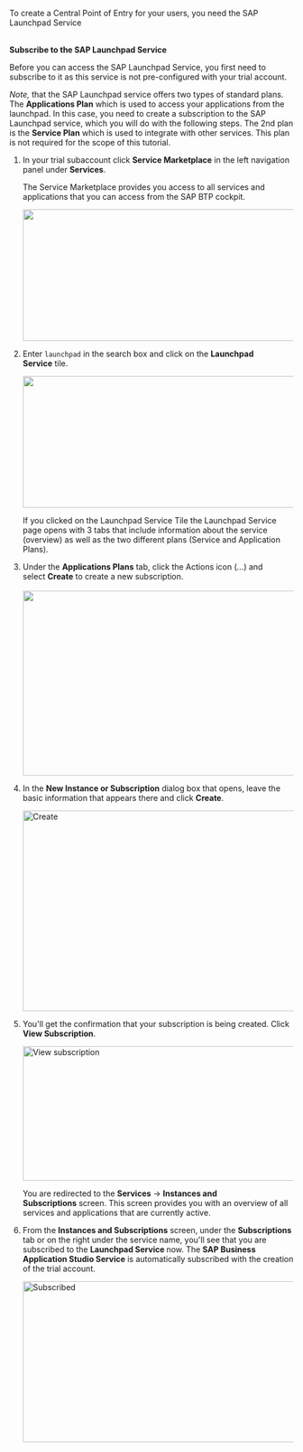 <p ="text-align: left;"><span ="font-family: verdana, geneva, sans-serif; font-size: 10pt;">To create a Central Point of Entry for your users, you need the SAP Launchpad Service<br /><br /></span></p>
<p ="text-align: left;"><strong>Subscribe to the SAP Launchpad Service</strong></p>
<p>Before you can access the SAP Launchpad Service, you first need to subscribe to it as this service is not pre-configured with your trial account.</p>
<p><em>Note,</em> that the SAP Launchpad service offers two types of standard plans. The&nbsp;<strong>Applications Plan</strong> which is used to access your applications from the launchpad. In this case, you need to create a subscription to the SAP Launchpad service, which you will do with the following steps. The 2nd plan is the <strong>Service Plan</strong>&nbsp;which is used to integrate with other services. This plan is not required for the scope of this tutorial.</p>
<ol>
<li>
<p>In your trial subaccount click <strong>Service Marketplace</strong> in the left navigation panel under <strong>Services</strong>.</p>
<p>The Service Marketplace provides you access to all services and applications that you can access from the SAP BTP cockpit.</p>
<p><img src="" width="826" height="233" /></p>
</li>
<li>
<p>Enter&nbsp;<code>launchpad</code> in the search box and click on the <strong>Launchpad Service</strong>&nbsp;tile.</p>
<p><img src="" width="823" height="233" /></p>
<p>If you clicked on the Launchpad Service Tile the Launchpad Service page opens with 3 tabs that include information about the service (overview) as well as the two different plans (Service and Application Plans).</p>
</li>
<li>
<p>Under the&nbsp;<strong>Applications Plans</strong>&nbsp;tab, click the Actions icon (&hellip;) and select&nbsp;<strong>Create</strong>&nbsp;to create a new subscription.<br /><br /><img src="" width="815" height="327" /></p>
</li>
<li>
<p>In the&nbsp;<strong>New Instance or Subscription</strong>&nbsp;dialog box that opens, leave the basic information that appears there and click&nbsp;<strong>Create</strong>.</p>
<p><img src="" alt="Create" width="805" height="355" /></p>
</li>
<li>
<p>You'll get the confirmation that your subscription is being created. Click <strong>View Subscription</strong>.</p>
<p><img src="" alt="View subscription" width="801" height="238" /></p>
<p>You are redirected to the <strong>Services</strong>&nbsp;-&gt;&nbsp;<strong>Instances and Subscriptions</strong>&nbsp;screen. This screen provides you with an overview of all services and applications that are currently active.</p>
</li>
<li>
<p>From the&nbsp;<strong>Instances and Subscriptions</strong>&nbsp;screen, under the&nbsp;<strong>Subscriptions</strong> tab or on the right under the service name, you'll see that you are subscribed to the <strong>Launchpad Service </strong>now. The <strong>SAP Business Application Studio Service</strong> is automatically subscribed with the creation of the trial account.</p>
<p><img src="" alt="Subscribed" width="792" height="285" /></p>
</li>
</ol>
<p>&nbsp;</p>
<p>&nbsp;</p>
